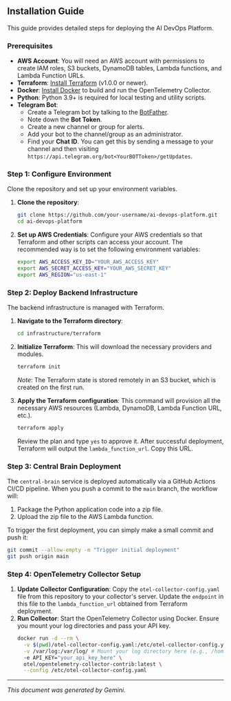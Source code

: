 ## Installation Guide

This guide provides detailed steps for deploying the AI DevOps Platform.

### Prerequisites

*   **AWS Account**: You will need an AWS account with permissions to create IAM roles, S3 buckets, DynamoDB tables, Lambda functions, and Lambda Function URLs.
*   **Terraform**: [Install Terraform](https://learn.hashicorp.com/tutorials/terraform/install-cli) (v1.0.0 or newer).
*   **Docker**: [Install Docker](https://docs.docker.com/get-docker/) to build and run the OpenTelemetry Collector.
*   **Python**: Python 3.9+ is required for local testing and utility scripts.
*   **Telegram Bot**:
    *   Create a Telegram bot by talking to the [BotFather](https://t.me/botfather).
    *   Note down the **Bot Token**.
    *   Create a new channel or group for alerts.
    *   Add your bot to the channel/group as an administrator.
    *   Find your **Chat ID**. You can get this by sending a message to your channel and then visiting `https://api.telegram.org/bot<YourBOTToken>/getUpdates`.

### Step 1: Configure Environment

Clone the repository and set up your environment variables.

1.  **Clone the repository**:
    ```bash
    git clone https://github.com/your-username/ai-devops-platform.git
    cd ai-devops-platform
    ```

2.  **Set up AWS Credentials**:
    Configure your AWS credentials so that Terraform and other scripts can access your account. The recommended way is to set the following environment variables:
    ```bash
    export AWS_ACCESS_KEY_ID="YOUR_AWS_ACCESS_KEY"
    export AWS_SECRET_ACCESS_KEY="YOUR_AWS_SECRET_KEY"
    export AWS_REGION="us-east-1"
    ```

### Step 2: Deploy Backend Infrastructure

The backend infrastructure is managed with Terraform.

1.  **Navigate to the Terraform directory**:
    ```bash
    cd infrastructure/terraform
    ```

2.  **Initialize Terraform**:
    This will download the necessary providers and modules.
    ```bash
    terraform init
    ```
    *Note*: The Terraform state is stored remotely in an S3 bucket, which is created on the first run.

3.  **Apply the Terraform configuration**:
    This command will provision all the necessary AWS resources (Lambda, DynamoDB, Lambda Function URL, etc.).
    ```bash
    terraform apply
    ```
    Review the plan and type `yes` to approve it. After successful deployment, Terraform will output the `lambda_function_url`. Copy this URL.

### Step 3: Central Brain Deployment

The `central-brain` service is deployed automatically via a GitHub Actions CI/CD pipeline. When you push a commit to the `main` branch, the workflow will:
1.  Package the Python application code into a zip file.
2.  Upload the zip file to the AWS Lambda function.

To trigger the first deployment, you can simply make a small commit and push it:
```bash
git commit --allow-empty -m "Trigger initial deployment"
git push origin main
```

### Step 4: OpenTelemetry Collector Setup

1.  **Update Collector Configuration**: Copy the `otel-collector-config.yaml` file from this repository to your collector's server. Update the `endpoint` in this file to the `lambda_function_url` obtained from Terraform deployment.
2.  **Run Collector**: Start the OpenTelemetry Collector using Docker. Ensure you mount your log directories and pass your API key.
    ```bash
    docker run -d --rm \
      -v $(pwd)/otel-collector-config.yaml:/etc/otel-collector-config.yaml \
      -v /var/log:/var/log/ # Mount your log directory here (e.g., /home/user/app_logs:/var/log/)\
      -e API_KEY="your_api_key_here" \
      otel/opentelemetry-collector-contrib:latest \
      --config /etc/otel-collector-config.yaml
    ```

---
*This document was generated by Gemini.*